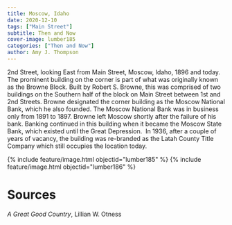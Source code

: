```yaml
---
title: Moscow, Idaho
date: 2020-12-10
tags: ["Main Street"]
subtitle: Then and Now
cover-image: lumber185
categories: ["Then and Now"]
author: Amy J. Thompson
---
```


2nd Street, looking East from Main Street, Moscow, Idaho,
1896 and today. The prominent building
on the corner is part of what was originally known as the Browne Block. Built
by Robert S. Browne, this was comprised of two buildings on the Southern half
of the block on Main Street between 1st and 2nd Streets. Browne designated the
corner building as the Moscow National Bank, which he also founded. The Moscow National Bank was in business only
from 1891 to 1897. Browne left Moscow shortly after the failure of his bank. Banking continued in this building when it
became the Moscow State Bank, which existed until the Great Depression.  In 1936, after a couple of years of vacancy, the
building was re-branded as the Latah County Title Company which still occupies
the location today.

{% include feature/image.html objectid="lumber185" %}
{% include feature/image.html objectid="lumber186" %}

# Sources

_A Great Good Country_, Lillian W. Otness